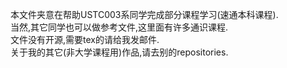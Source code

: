 本文件夹意在帮助USTC003系同学完成部分课程学习(速通本科课程).  
当然,其它同学也可以做参考文件,这里面有许多通识课程.  
文件没有开源,需要tex的请给我发邮件.  
关于我的其它(非大学课程用)作品,请去别的repositories.
